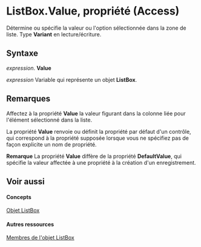 
# ListBox.Value, propriété (Access)

Détermine ou spécifie la valeur ou l'option sélectionnée dans la zone de liste. Type  **Variant** en lecture/écriture.


## Syntaxe

 _expression_. **Value**

 _expression_ Variable qui représente un objet **ListBox**.


## Remarques

Affectez à la propriété  **Value** la valeur figurant dans la colonne liée pour l'élément sélectionné dans la liste.

La propriété  **Value** renvoie ou définit la propriété par défaut d'un contrôle, qui correspond à la propriété supposée lorsque vous ne spécifiez pas de façon explicite un nom de propriété.


 **Remarque**  La propriété  **Value** diffère de la propriété **DefaultValue**, qui spécifie la valeur affectée à une propriété à la création d'un enregistrement.


## Voir aussi


#### Concepts


[Objet ListBox](6bc00755-34e7-4fc2-8e72-40dae2010dd8.md)
#### Autres ressources


[Membres de l'objet ListBox](d87ad51b-9a46-21f3-f6d6-ef98ea8aaf6d.md)